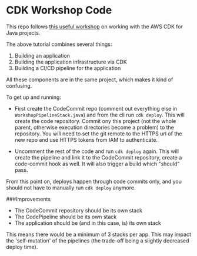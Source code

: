 # CDK Workshop Code
This repo follows [this useful workshop](https://cdkworkshop.com/50-java.html) on working with the AWS CDK for Java projects.

The above tutorial combines several things:
1. Building an application 
2. Building the application infrastructure via CDK
3. Building a CI/CD pipeline for the application

All these components are in the same project, which makes it kind of confusing.

To get up and running:
- First create the CodeCommit repo (comment out everything else in 
`WorkshopPipelineStack.java`) and from the cli run `cdk deploy`. This will create the code repository.
Commit ony this project (not the whole parent, otherwise execution directories become a problem)
to the repository. You will need to set the git remote to the HTTPS url of the new repo and use
HTTPS tokens from IAM to authenticate. 


- Uncomment the rest of the code and run `cdk deploy` again. This will create the pipeline and
link it to the CodeCommit repository, create a code-commit hook as well. It will also trigger a 
build which "should" pass.

From this point on, deploys happen through code commits only, and you should not have to manually
run `cdk deploy` anymore. 

###Improvements
- The CodeCommit repository should be its own stack
- The CodePipeline should be its own stack
- The application should be (and in this case, is) its own stack

This means there would be a minimum of 3 stacks per app. This may impact the 'self-mutation'
of the pipelines (the trade-off being a slightly decreased deploy time).